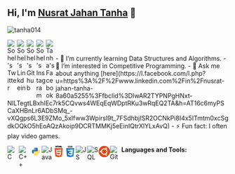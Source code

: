 

## Hi, I'm [Nusrat Jahan Tanha](https://www.stopstalk.com/user/profile/Nusrat-Jahan-Tanha) 👋

<p align="left"> <img src="https://komarev.com/ghpvc/?username=mr-sohel&label=Views&color=blue&style=plastic" alt="tanha014" /> </p>
<a href="https://twitter.com/tanha014">
  <img align="left" alt="Sohel's Twitter" width="22px" src="https://cdn-icons-png.flaticon.com/512/733/733579.png" />
</a>
<a href="https://www.linkedin.com/in/mrsohelcse/">
  <img align="left" alt="Sohel's Linkdein" width="22px" src="https://cdn-icons-png.flaticon.com/512/3536/3536505.png" />
</a>
<a href="https://github.com/mr-sohel">
  <img align="left" alt="Sohel's Github" width="22px" src="https://cdn-icons-png.flaticon.com/512/270/270798.png" />
</a>
<a href="https://instagram.com/ig_sohelrana/">
  <img align="left" alt="Sohel's Instagram" width="22px" src="https://cdn-icons-png.flaticon.com/512/2111/2111463.png" />
</a>
<a href="https://accountscenter.facebook.com/profiles/100047546054094/">
  <img align="left" alt="Tanha's Facebook" width="22px" src="https://cdn-icons-png.flaticon.com/512/5968/5968764.png" />
</a>
<br/>
<br/>
- 🌱 I’m currently learning Data Structures and Algorithms.
- 🤔 I’m interested in Competitive Programming.
- 💬 Ask me about anything [here](https://l.facebook.com/l.php?u=https%3A%2F%2Fwww.linkedin.com%2Fin%2Fnusrat-jahan-tanha-8a60a5255%3Ffbclid%3DIwAR2TYPNPgHNxt-NILTegtLBxhIEc7rk5CQvws4WEqEqWDptRKu3wRqEQ2TA&h=AT16c6myPSCaXHBnLr6ADbSMq_-vXQgps6L3E9ZMo_5xIfww3Wpirsl9t_7FSdhbjISR2OCNkPi8I4x5ITmtm0xcSgdkOQkO5hEoAQzAkoip9DCRTMMKj5eEinIQtrXlYLxAvQ)
- ⚡ Fun fact: I often play video games.

**Languages and Tools:**
<img align="left" alt="C" width="26px" src="https://cdn-icons-png.flaticon.com/512/3097/3097008.png"/>
<img align="left" alt="C++" width="26px" src="https://cdn-icons-png.flaticon.com/512/6132/6132222.png"/>
<img align="left" alt="Python" width="26px" src="https://raw.githubusercontent.com/github/explore/80688e429a7d4ef2fca1e82350fe8e3517d3494d/topics/python/python.png"/>
<img align="left" alt="Java" width="26px" src="https://cdn-icons-png.flaticon.com/512/226/226777.png"/>
<img align="left" alt="HTML5" width="26px" src="https://raw.githubusercontent.com/github/explore/80688e429a7d4ef2fca1e82350fe8e3517d3494d/topics/html/html.png"/>
<img align="left" alt="CSS3" width="26px" src="https://raw.githubusercontent.com/github/explore/80688e429a7d4ef2fca1e82350fe8e3517d3494d/topics/css/css.png" />
<img align="left" alt="JS" width="26px" src="https://cdn-icons-png.flaticon.com/512/4726/4726005.png"/>
<img align="left" alt="SQL" width="26px" src="https://cdn-icons-png.flaticon.com/512/4492/4492311.png"/>
<img align="left" alt="Ubuntu" width="26px" src="https://raw.githubusercontent.com/github/explore/80688e429a7d4ef2fca1e82350fe8e3517d3494d/topics/ubuntu/ubuntu.png"/>
<img align="left" alt="Git" width="26px" src="https://cdn-icons-png.flaticon.com/512/4494/4494748.png"/>
